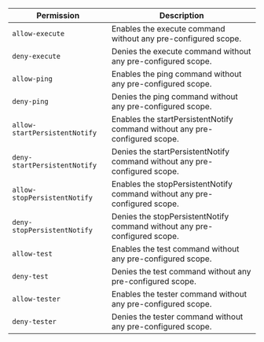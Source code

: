 | Permission | Description |
|------|-----|
|`allow-execute`|Enables the execute command without any pre-configured scope.|
|`deny-execute`|Denies the execute command without any pre-configured scope.|
|`allow-ping`|Enables the ping command without any pre-configured scope.|
|`deny-ping`|Denies the ping command without any pre-configured scope.|
|`allow-startPersistentNotify`|Enables the startPersistentNotify command without any pre-configured scope.|
|`deny-startPersistentNotify`|Denies the startPersistentNotify command without any pre-configured scope.|
|`allow-stopPersistentNotify`|Enables the stopPersistentNotify command without any pre-configured scope.|
|`deny-stopPersistentNotify`|Denies the stopPersistentNotify command without any pre-configured scope.|
|`allow-test`|Enables the test command without any pre-configured scope.|
|`deny-test`|Denies the test command without any pre-configured scope.|
|`allow-tester`|Enables the tester command without any pre-configured scope.|
|`deny-tester`|Denies the tester command without any pre-configured scope.|
